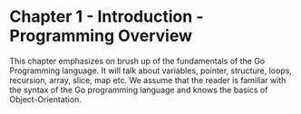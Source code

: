 # Chapter 1 - Introduction - Programming Overview

This chapter emphasizes on brush up of the fundamentals of the Go Programming language. It will talk about variables, pointer, structure,  loops, recursion, array, slice, map etc. We assume that the reader is familiar with the syntax of the Go programming language and knows the basics of Object-Orientation.